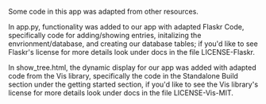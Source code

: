 Some code in this app was adapted from other resources. 

In app.py, functionality was added to our app with adapted Flaskr Code,
specifically code for adding/showing entries, initalizing the envrionment/database, and creating our database tables;
if you'd like to see Flaskr's license for more details look under docs 
in the file LICENSE-Flaskr. 

In show_tree.html, the dynamic display for our app was added with adapted code from the Vis library,
specifically the code in the Standalone Build section under the getting started section, 
if you'd like to see the Vis library's license for more details look under docs 
in the file LICENSE-Vis-MIT. 
